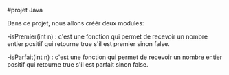 #projet Java

Dans ce projet, nous allons créér deux modules:

-isPremier(int n) : c'est une fonction qui permet de recevoir un nombre entier positif qui retourne true s'il est premier sinon false.

-isParfait(int n) : c'est une fonction qui permet de recevoir un nombre entier positif qui retourne true s'il est parfait sinon false.
      

